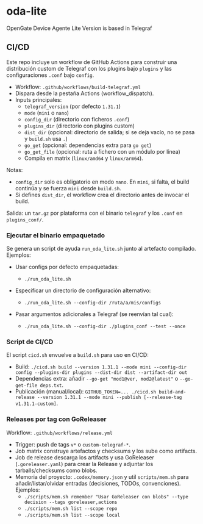 # oda-lite
OpenGate Device Agente Lite Version is based in Telegraf

## CI/CD

Este repo incluye un workflow de GitHub Actions para construir una distribución custom de Telegraf con los plugins bajo `plugins` y las configuraciones `.conf` bajo `config`.

- Workflow: `.github/workflows/build-telegraf.yml`
- Dispara desde la pestaña Actions (workflow_dispatch).
- Inputs principales:
  - `telegraf_version` (por defecto `1.31.1`)
  - `mode` (`mini` o `nano`)
  - `config_dir` (directorio con ficheros `.conf`)
  - `plugins_dir` (directorio con plugins custom)
  - `dist_dir` (opcional: directorio de salida; si se deja vacío, no se pasa y `build.sh` usa `.`)
  - `go_get` (opcional: dependencias extra para `go get`)
  - `go_get_file` (opcional: ruta a fichero con un módulo por línea)
  - Compila en matrix (`linux/amd64` y `linux/arm64`).

Notas:
- `config_dir` solo es obligatorio en modo `nano`. En `mini`, si falta, el build continúa y se fuerza `mini` desde `build.sh`.
- Si defines `dist_dir`, el workflow crea el directorio antes de invocar el build.

Salida: un `tar.gz` por plataforma con el binario `telegraf` y los `.conf` en `plugins_conf/`.

### Ejecutar el binario empaquetado

Se genera un script de ayuda `run_oda_lite.sh` junto al artefacto compilado. Ejemplos:

- Usar configs por defecto empaquetadas:
  - `./run_oda_lite.sh`

- Especificar un directorio de configuración alternativo:
  - `./run_oda_lite.sh --config-dir /ruta/a/mis/configs`

- Pasar argumentos adicionales a Telegraf (se reenvían tal cual):
  - `./run_oda_lite.sh --config-dir ./plugins_conf --test --once`

### Script de CI/CD

El script `cicd.sh` envuelve a `build.sh` para uso en CI/CD:

- Build: `./cicd.sh build --version 1.31.1 --mode mini --config-dir config --plugins-dir plugins --dist-dir dist --artifact-dir out`
- Dependencias extra: añadir `--go-get "mod1@ver, mod2@latest"` o `--go-get-file deps.txt`.
- Publicación (manual/local): `GITHUB_TOKEN=... ./cicd.sh build-and-release --version 1.31.1 --mode mini --publish [--release-tag v1.31.1-custom]`.

### Releases por tag con GoReleaser

Workflow: `.github/workflows/release.yml`

- Trigger: push de tags `v*` o `custom-telegraf-*`.
- Job matrix construye artefactos y checksums y los sube como artifacts.
- Job de release descarga los artifacts y usa GoReleaser (`.goreleaser.yaml`) para crear la Release y adjuntar los tarballs/checksums como blobs.
- Memoria del proyecto: `.codex/memory.json` y util `scripts/mem.sh` para añadir/listar/olvidar entradas (decisiones, TODOs, convenciones). Ejemplos:
  - `./scripts/mem.sh remember "Usar GoReleaser con blobs" --type decision --tags goreleaser,actions`
  - `./scripts/mem.sh list --scope repo`
  - `./scripts/mem.sh list --scope local`

